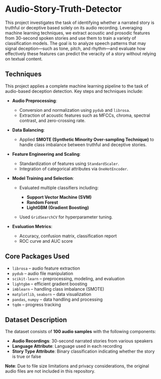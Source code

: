 # Audio-Story-Truth-Detector
This project investigates the task of identifying whether a narrated story is truthful or deceptive based solely on its audio recording. Leveraging machine learning techniques, we extract acoustic and prosodic features from 30-second spoken stories and use them to train a variety of classification models. The goal is to analyze speech patterns that may signal deception—such as tone, pitch, and rhythm—and evaluate how effectively these features can predict the veracity of a story without relying on textual content.

## Techniques

This project applies a complete machine learning pipeline to the task of audio-based deception detection.  Key steps and techniques include:


* **Audio Preprocessing**:

  * Conversion and normalization using `pydub` and `librosa`.
  * Extraction of acoustic features such as MFCCs, chroma, spectral contrast, and zero-crossing rate.

* **Data Balancing**:

  * Applied **SMOTE (Synthetic Minority Over-sampling Technique)** to handle class imbalance between truthful and deceptive stories.

* **Feature Engineering and Scaling**:

  * Standardization of features using `StandardScaler`.
  * Integration of categorical attributes via `OneHotEncoder`.

* **Model Training and Selection**:

  * Evaluated multiple classifiers including:

    * **Support Vector Machine (SVM)**
    * **Random Forest**
    * **LightGBM (Gradient Boosting)**
  * Used `GridSearchCV` for hyperparameter tuning.

* **Evaluation Metrics**:

  * Accuracy, confusion matrix, classification report
  * ROC curve and AUC score

## Core Packages Used

* `librosa` – audio feature extraction
* `pydub` – audio file manipulation
* `scikit-learn` – preprocessing, modeling, and evaluation
* `lightgbm` – efficient gradient boosting
* `imblearn` – handling class imbalance (SMOTE)
* `matplotlib`, `seaborn` – data visualization
* `pandas`, `numpy` – data handling and processing
* `tqdm` – progress tracking

## Dataset Description

The dataset consists of **100 audio samples** with the following components:

* **Audio Recordings**: 30-second narrated stories from various speakers
* **Language Attribute**: Language used in each recording
* **Story Type Attribute**: Binary classification indicating whether the story is true or false

**Note**: Due to file size limitations and privacy considerations, the original audio files are not included in this repository.


